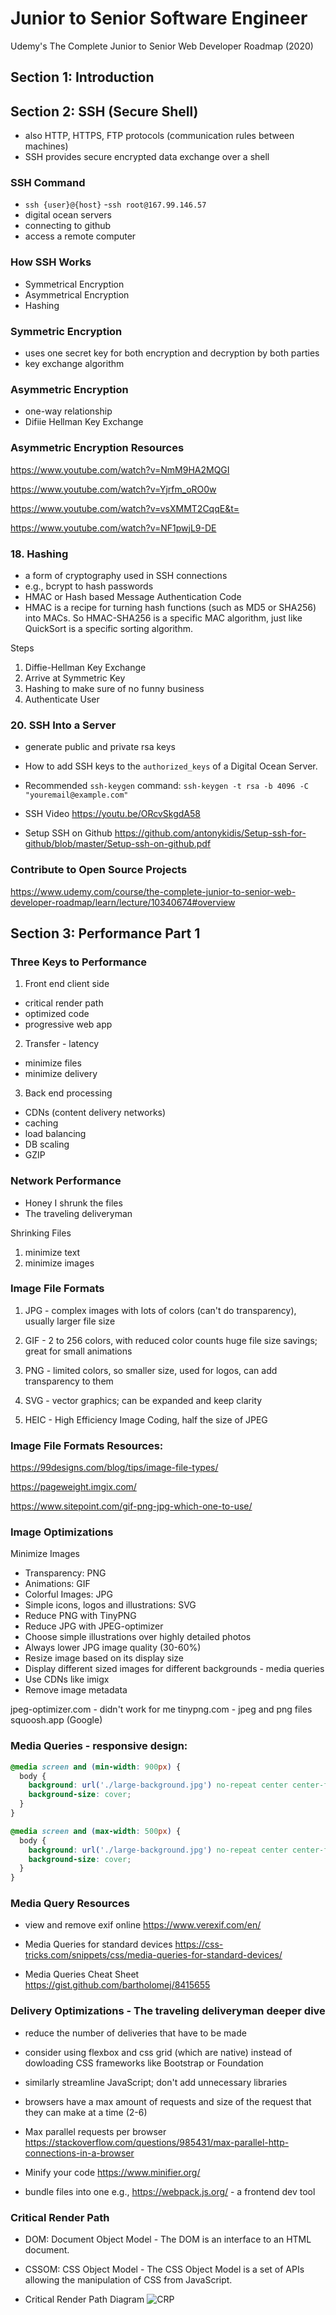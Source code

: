 # Junior to Senior Software Engineer
Udemy's The Complete Junior to Senior Web Developer Roadmap (2020)

## Section 1: Introduction

## Section 2: SSH (Secure Shell)
- also HTTP, HTTPS, FTP protocols (communication rules between machines)
- SSH provides secure encrypted data exchange over a shell

### SSH Command
- `ssh {user}@{host}`
-`ssh root@167.99.146.57`
- digital ocean servers
- connecting to github
- access a remote computer

### How SSH Works
- Symmetrical Encryption
- Asymmetrical Encryption
- Hashing

### Symmetric Encryption
- uses one secret key for both encryption and decryption by both parties
- key exchange algorithm


### Asymmetric Encryption
- one-way relationship
- Difiie Hellman Key Exchange

### Asymmetric Encryption Resources
https://www.youtube.com/watch?v=NmM9HA2MQGI

https://www.youtube.com/watch?v=Yjrfm_oRO0w

https://www.youtube.com/watch?v=vsXMMT2CqqE&t=

https://www.youtube.com/watch?v=NF1pwjL9-DE

### 18. Hashing
- a form of cryptography used in SSH connections
- e.g., bcrypt to hash passwords
- HMAC or Hash based Message Authentication Code
- HMAC is a recipe for turning hash functions (such as MD5 or SHA256) into MACs. So HMAC-SHA256 is a specific MAC algorithm, just like QuickSort is a specific sorting algorithm.

Steps
1. Diffie-Hellman Key Exchange
2. Arrive at Symmetric Key
3. Hashing to make sure of no funny business
4. Authenticate User

### 20. SSH Into a Server
- generate public and private rsa keys
- How to add SSH keys to the `authorized_keys` of a Digital Ocean Server.
- Recommended `ssh-keygen` command:
```ssh-keygen -t rsa -b 4096 -C "youremail@example.com"```

- SSH Video https://youtu.be/ORcvSkgdA58

- Setup SSH on Github https://github.com/antonykidis/Setup-ssh-for-github/blob/master/Setup-ssh-on-github.pdf

### Contribute to Open Source Projects
https://www.udemy.com/course/the-complete-junior-to-senior-web-developer-roadmap/learn/lecture/10340674#overview

## Section 3: Performance Part 1

### Three Keys to Performance
1. Front end client side
- critical render path
- optimized code
- progressive web app

2. Transfer - latency
- minimize files
- minimize delivery

3. Back end processing
- CDNs (content delivery networks)
- caching
- load balancing
- DB scaling
- GZIP

### Network Performance
- Honey I shrunk the files
- The traveling deliveryman

Shrinking Files
1. minimize text
2. minimize images

### Image File Formats
1. JPG - complex images with lots of colors (can't do transparency), usually larger file size

2. GIF - 2 to 256 colors, with reduced color counts huge file size savings; great for small animations

3. PNG - limited colors, so smaller size, used for logos, can add transparency to them

4. SVG - vector graphics; can be expanded and keep clarity

5. HEIC - High Efficiency Image Coding, half the size of JPEG

### Image File Formats Resources:

https://99designs.com/blog/tips/image-file-types/

https://pageweight.imgix.com/

https://www.sitepoint.com/gif-png-jpg-which-one-to-use/

### Image Optimizations
Minimize Images
- Transparency: PNG
- Animations: GIF
- Colorful Images: JPG
- Simple icons, logos and illustrations: SVG
- Reduce PNG with TinyPNG
- Reduce JPG with JPEG-optimizer
- Choose simple illustrations over highly detailed photos
- Always lower JPG image quality (30-60%)
- Resize image based on its display size
- Display different sized images for different backgrounds - media queries
- Use CDNs like imigx
- Remove image metadata

jpeg-optimizer.com - didn't work for me
tinypng.com - jpeg and png files
squoosh.app (Google)

### Media Queries - responsive design:
```css
@media screen and (min-width: 900px) {
  body {
    background: url('./large-background.jpg') no-repeat center center-fixed;
    background-size: cover;
  }
}

@media screen and (max-width: 500px) {
  body {
    background: url('./large-background.jpg') no-repeat center center-fixed;
    background-size: cover;
  }
}
```

### Media Query Resources
- view and remove exif online https://www.verexif.com/en/

- Media Queries for standard devices https://css-tricks.com/snippets/css/media-queries-for-standard-devices/

- Media Queries Cheat Sheet https://gist.github.com/bartholomej/8415655

### Delivery Optimizations - The traveling deliveryman deeper dive
- reduce the number of deliveries that have to be made

- consider using flexbox and css grid (which are native) instead of dowloading CSS frameworks like Bootstrap or Foundation

- similarly streamline JavaScript; don't add unnecessary libraries

- browsers have a max amount of requests and size of the request that they can make at a time (2-6)

- Max parallel requests per browser https://stackoverflow.com/questions/985431/max-parallel-http-connections-in-a-browser

- Minify your code https://www.minifier.org/

- bundle files into one e.g., https://webpack.js.org/ - a frontend dev tool  

### Critical Render Path
- DOM: Document Object Model - The DOM is an interface to an HTML document.

- CSSOM: CSS Object Model - The CSS Object Model is a set of APIs allowing the manipulation of CSS from JavaScript.

- Critical Render Path Diagram
![CRP](/images/critical-render-path.png)
